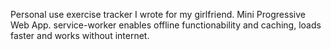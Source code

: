 Personal use exercise tracker I wrote for my girlfriend. Mini Progressive Web App. service-worker enables offline functionability and caching, loads faster and works without internet.
